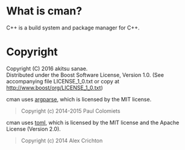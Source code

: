 # What is cman?

C++ is a build system and package manager for C++.

# Copyright
Copyright (C) 2016 akitsu sanae.  
Distributed under the Boost Software License, Version 1.0. 
(See accompanying file LICENSE_1_0.txt or copy at http://www.boost/org/LICENSE_1_0.txt)  

cman uses [argparse](https://github.com/tailhook/rust-argparse), which is licensed by the MIT license.  

> Copyright (c) 2014-2015 Paul Colomiets

cman uses [toml](https://github.com/alexcrichton/toml-rs), which is licensed by the MIT license and the Apache License (Version 2.0).  

> Copyright (c) 2014 Alex Crichton


